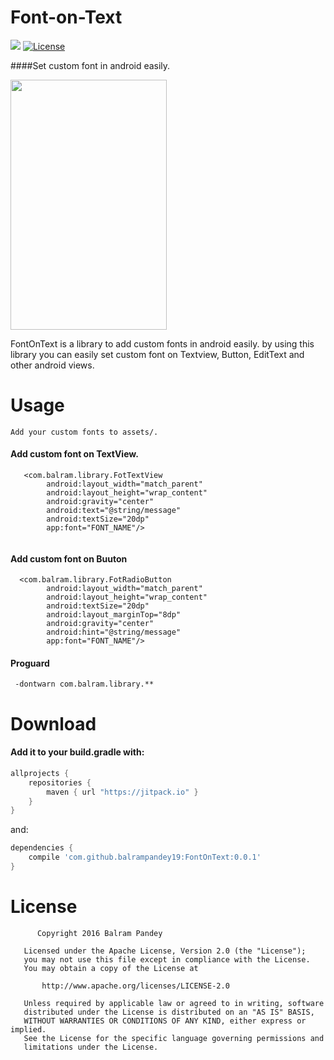 # Font-on-Text
[![](https://jitpack.io/v/balrampandey19/FontOnText.svg)](https://jitpack.io/#balrampandey19/FontOnText)
[![License](http://img.shields.io/:license-apache-blue.svg)](http://www.apache.org/licenses/LICENSE-2.0.html)


####Set custom font in android easily. 

<img align="center" src='https://raw.githubusercontent.com/balrampandey19/FontOnText/master/Screen/img.jpeg' width='250' height='400'/>

FontOnText is a library to add custom fonts in android easily. by using this library you can easily set custom font on Textview, Button, EditText and other android views.

# Usage
```
Add your custom fonts to assets/.
```

#### Add custom font on TextView.
```
   <com.balram.library.FotTextView
        android:layout_width="match_parent"
        android:layout_height="wrap_content"
        android:gravity="center"
        android:text="@string/message"
        android:textSize="20dp"
        app:font="FONT_NAME"/>
        
```

#### Add custom font on Buuton

```
  <com.balram.library.FotRadioButton
        android:layout_width="match_parent"
        android:layout_height="wrap_content"
        android:textSize="20dp"
        android:layout_marginTop="8dp"
        android:gravity="center"
        android:hint="@string/message"
        app:font="FONT_NAME"/>
```
#### Proguard

```
 -dontwarn com.balram.library.**
```


# Download

#### Add it to your build.gradle with:
```gradle
allprojects {
    repositories {
        maven { url "https://jitpack.io" }
    }
}
```
and:

```gradle
dependencies {
    compile 'com.github.balrampandey19:FontOnText:0.0.1'
}
```

# License

```
      Copyright 2016 Balram Pandey

   Licensed under the Apache License, Version 2.0 (the "License");
   you may not use this file except in compliance with the License.
   You may obtain a copy of the License at

       http://www.apache.org/licenses/LICENSE-2.0

   Unless required by applicable law or agreed to in writing, software
   distributed under the License is distributed on an "AS IS" BASIS,
   WITHOUT WARRANTIES OR CONDITIONS OF ANY KIND, either express or implied.
   See the License for the specific language governing permissions and
   limitations under the License.

```




